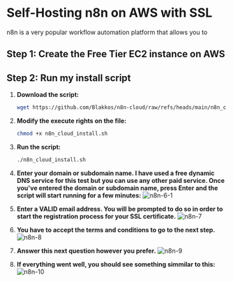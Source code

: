 # Self-Hosting n8n on AWS with SSL 

n8n is a very popular workflow automation platform that allows you to 


## Step 1: Create the Free Tier EC2 instance on AWS

## Step 2: Run my install script

1. **Download the script:**
   ```bash
   wget https://github.com/Blakkos/n8n-cloud/raw/refs/heads/main/n8n_cloud_install.sh

2. **Modify the execute rights on the file:**
   ```bash
   chmod +x n8n_cloud_install.sh

3. **Run the script:**
   ```bash
   ./n8n_cloud_install.sh

4. **Enter your domain or subdomain name. I have used a free dynamic DNS service for this test but you can use any other paid service. Once you've entered the domain or subdomain name, press Enter and the script will start running for a few minutes:**
   ![n8n-6-1](https://github.com/user-attachments/assets/f0a40a6a-76b9-43fa-a4a0-c0714ead2107)

5. **Enter a VALID email address. You will be prompted to do so in order to start the registration process for your SSL certificate.**
   ![n8n-7](https://github.com/user-attachments/assets/83b8cc10-a394-4188-baf7-6107bbe60863)

6. **You have to accept the terms and conditions to go to the next step.**
   ![n8n-8](https://github.com/user-attachments/assets/b8e33549-70e0-4db0-824e-8565338fc864)

7. **Answer this next question however you prefer.**
   ![n8n-9](https://github.com/user-attachments/assets/24b0f04b-b62a-4a65-bf50-72243ab1f900)

9. **If everything went well, you should see something simmilar to this:**
   ![n8n-10](https://github.com/user-attachments/assets/a16babfd-a65f-4a13-8754-d02952be324a)
